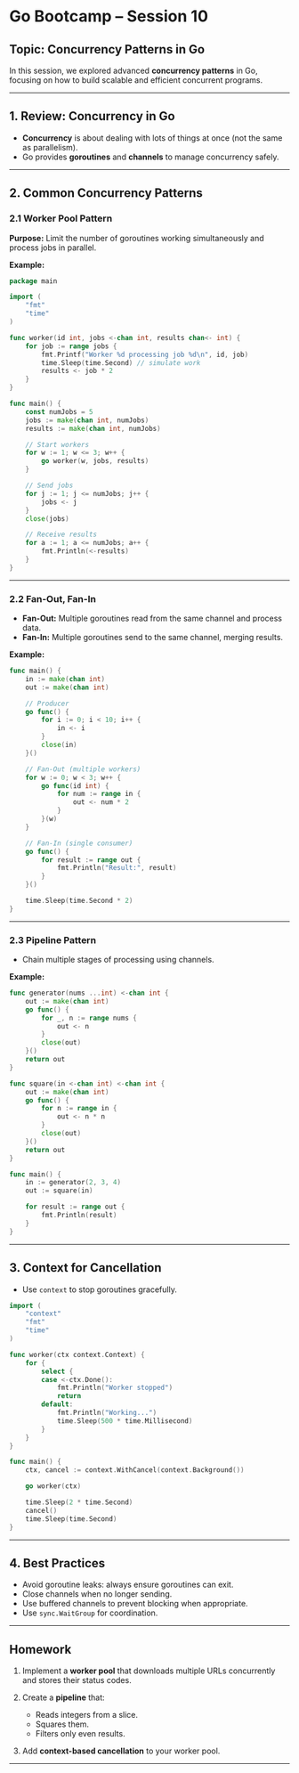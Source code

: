 
# Go Bootcamp – Session 10

## Topic: Concurrency Patterns in Go

In this session, we explored advanced **concurrency patterns** in Go, focusing on how to build scalable and efficient concurrent programs.

---

## 1. Review: Concurrency in Go
- **Concurrency** is about dealing with lots of things at once (not the same as parallelism).
- Go provides **goroutines** and **channels** to manage concurrency safely.

---

## 2. Common Concurrency Patterns

### 2.1 Worker Pool Pattern
**Purpose:** Limit the number of goroutines working simultaneously and process jobs in parallel.

**Example:**
```go
package main

import (
	"fmt"
	"time"
)

func worker(id int, jobs <-chan int, results chan<- int) {
	for job := range jobs {
		fmt.Printf("Worker %d processing job %d\n", id, job)
		time.Sleep(time.Second) // simulate work
		results <- job * 2
	}
}

func main() {
	const numJobs = 5
	jobs := make(chan int, numJobs)
	results := make(chan int, numJobs)

	// Start workers
	for w := 1; w <= 3; w++ {
		go worker(w, jobs, results)
	}

	// Send jobs
	for j := 1; j <= numJobs; j++ {
		jobs <- j
	}
	close(jobs)

	// Receive results
	for a := 1; a <= numJobs; a++ {
		fmt.Println(<-results)
	}
}
````

---

### 2.2 Fan-Out, Fan-In

* **Fan-Out:** Multiple goroutines read from the same channel and process data.
* **Fan-In:** Multiple goroutines send to the same channel, merging results.

**Example:**

```go
func main() {
	in := make(chan int)
	out := make(chan int)

	// Producer
	go func() {
		for i := 0; i < 10; i++ {
			in <- i
		}
		close(in)
	}()

	// Fan-Out (multiple workers)
	for w := 0; w < 3; w++ {
		go func(id int) {
			for num := range in {
				out <- num * 2
			}
		}(w)
	}

	// Fan-In (single consumer)
	go func() {
		for result := range out {
			fmt.Println("Result:", result)
		}
	}()

	time.Sleep(time.Second * 2)
}
```

---

### 2.3 Pipeline Pattern

* Chain multiple stages of processing using channels.

**Example:**

```go
func generator(nums ...int) <-chan int {
	out := make(chan int)
	go func() {
		for _, n := range nums {
			out <- n
		}
		close(out)
	}()
	return out
}

func square(in <-chan int) <-chan int {
	out := make(chan int)
	go func() {
		for n := range in {
			out <- n * n
		}
		close(out)
	}()
	return out
}

func main() {
	in := generator(2, 3, 4)
	out := square(in)

	for result := range out {
		fmt.Println(result)
	}
}
```

---

## 3. Context for Cancellation

* Use `context` to stop goroutines gracefully.

```go
import (
	"context"
	"fmt"
	"time"
)

func worker(ctx context.Context) {
	for {
		select {
		case <-ctx.Done():
			fmt.Println("Worker stopped")
			return
		default:
			fmt.Println("Working...")
			time.Sleep(500 * time.Millisecond)
		}
	}
}

func main() {
	ctx, cancel := context.WithCancel(context.Background())

	go worker(ctx)

	time.Sleep(2 * time.Second)
	cancel()
	time.Sleep(time.Second)
}
```

---

## 4. Best Practices

* Avoid goroutine leaks: always ensure goroutines can exit.
* Close channels when no longer sending.
* Use buffered channels to prevent blocking when appropriate.
* Use `sync.WaitGroup` for coordination.

---

## Homework

1. Implement a **worker pool** that downloads multiple URLs concurrently and stores their status codes.
2. Create a **pipeline** that:

   * Reads integers from a slice.
   * Squares them.
   * Filters only even results.
3. Add **context-based cancellation** to your worker pool.



---



